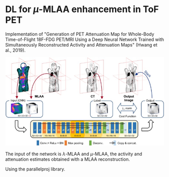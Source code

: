 # DL for $\mu$-MLAA enhancement in ToF PET
Implementation of "Generation of PET Attenuation Map for Whole-Body Time-of-Flight 18F-FDG PET/MRI Using a Deep Neural Network Trained with Simultaneously Reconstructed  Activity and Attenuation Maps" (Hwang et al., 2019).

![architecture](assets/unet-architecture.jpg)

The input of the network is $\lambda$-MLAA and $\mu$-MLAA, the activity and attenuation estimates obtained with a MLAA reconstruction.

Using the parallelproj library.
